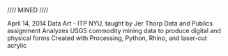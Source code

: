 //// MINED ////

April 14, 2014
Data Art - ITP NYU, taught by Jer Thorp
Data and Publics assignment
Analyzes USGS commodity mining data to produce digital and physical forms
Created with Processing, Python, Rhino, and laser-cut acrylic

